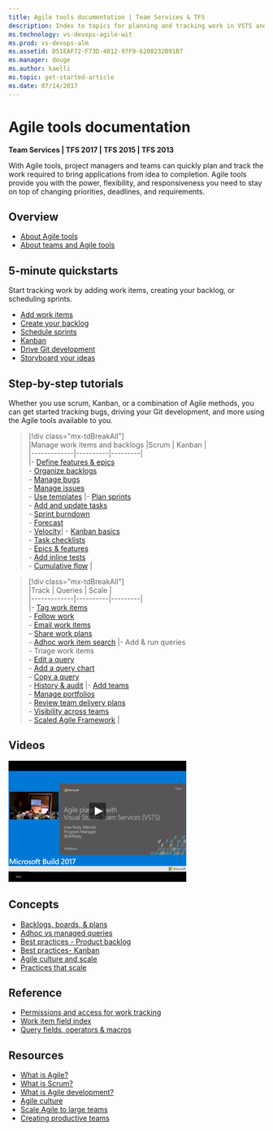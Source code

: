 ```yaml
---
title: Agile tools documentation | Team Services & TFS
description: Index to topics for planning and tracking work in VSTS and and Team Foundation Server (TFS)  
ms.technology: vs-devops-agile-wit
ms.prod: vs-devops-alm
ms.assetid: D51EAF72-F73D-4012-97F9-6208232B91B7
ms.manager: douge
ms.author: kaelli
ms.topic: get-started-article 
ms.date: 07/14/2017
---
```


# Agile tools documentation 

<b>Team Services | TFS 2017 | TFS 2015 | TFS 2013</b> 

With Agile tools, project managers and teams can quickly plan and track the work required to bring applications from idea to completion. Agile tools provide you with the power, flexibility, and responsiveness you need to stay on top of changing priorities, deadlines, and requirements. 

## Overview  
- [About Agile tools](overview.md) 
- [About teams and Agile tools](about-teams-and-settings.md)  
 

## 5-minute quickstarts  

Start tracking work by adding work items, creating your backlog, or scheduling sprints.  

- [Add work items](backlogs/add-work-items.md)
- [Create your backlog](backlogs/create-your-backlog.md)  
- [Schedule sprints](scrum/define-sprints.md)
- [Kanban](kanban/kanban-quickstart.md)  
- [Drive Git development](backlogs/connect-work-items-to-git-dev-ops.md)   
- [Storyboard your ideas](office/storyboard-your-ideas-using-powerpoint.md)   

## Step-by-step tutorials

Whether you use scrum, Kanban, or a combination of Agile methods, you can get started tracking bugs, driving your Git development, and more using the Agile tools available to you. 


> [!div class="mx-tdBreakAll"]  
> |Manage work items and backlogs  |Scrum   |   Kanban   |  
> |-------------|----------|---------|  
> |- [Define features & epics](./backlogs/define-features-epics.md)<br/>- [Organize backlogs](./backlogs/organize-backlog.md)<br/>- [Manage bugs](./backlogs/manage-bugs.md)<br/>- [Manage issues](./backlogs/manage-issues-impediments.md)<br/>- [Use templates](productivity/work-item-template.md) |- [Plan sprints](./scrum/sprint-planning.md)<br/>- [Add and update tasks](./scrum/task-board.md)<br/>- [Sprint burndown](./scrum/sprint-burndown.md)<br/>- [Forecast](./scrum/forecast.md)<br/>- [Velocity](../report/guidance/team-velocity.md)| - [Kanban basics](./kanban/kanban-basics.md)<br/>- [Task checklists](./kanban/add-task-checklists.md)<br/>- [Epics & features](./kanban/kanban-epics-features-stories.md)<br/>- [Add inline tests](./kanban/add-run-update-tests.md)<br/>- [Cumulative flow](../report/guidance/cumulative-flow.md)  |


> [!div class="mx-tdBreakAll"]  
> |Track  | Queries   |   Scale    |  
> |-------------|----------|---------|  
> |- [Tag work items](./track/add-tags-to-work-items.md)<br/>- [Follow work](../collaborate/follow-work-items.md)<br/>   - [Email work items](how-to/email-work-items.md)<br/>- [Share work plans](track/share-plans.md) <br/>- [Adhoc work item search](../search/workitem/get-started.md)  |- Add & run queries<br/>- Triage work items<br/>- [Edit a query](./track/using-queries.md)<br/>- [Add a query chart](../report/charts.md) <br/>- [Copy a query](backlogs/copy-clone-work-items.md#html)<br/>- [History & audit](./track/history-and-auditing.md) |- [Add teams](scale/multiple-teams.md)<br/>- [Manage portfolios](./scale/portfolio-management.md)<br/>- [Review team delivery plans](scale/review-team-plans.md)<br/>- [Visibility across teams](scale/visibility-across-teams.md)<br/>- [Scaled Agile Framework](./scale/scaled-agile-framework.md)  |
  


## Videos 

[![Agile planning video](_img/index-agile-planning-video.png)](https://channel9.msdn.com/Events/build-release/2017/T6005/player)   



## Concepts 

- [Backlogs, boards, & plans](backlogs-boards-plans.md)    
- [Adhoc vs managed queries](track/adhoc-vs-managed-queries.md)  
- [Best practices - Product backlog](concepts/best-practices-product-backlog.md)         
- [Best practices- Kanban](concepts/best-practices-kanban.md)    
- [Agile culture and scale](scale/agile-culture.md)   
- [Practices that scale](scale/practices-that-scale.md)  



## Reference   
- [Permissions and access for work tracking](permissions-access-work-tracking.md) 
- [Work item field index](guidance/work-item-field.md)    
- [Query fields, operators & macros](track/query-operators-variables.md)  
 
  
## Resources 
- [What is Agile?](https://www.visualstudio.com/learn/what-is-agile/)  
- [What is Scrum?](https://www.visualstudio.com/learn/what-is-scrum/)  
- [What is Agile development?](https://www.visualstudio.com/learn/what-is-agile-development/)  
- [Agile culture](https://www.visualstudio.com/learn/agile-culture/)  
- [Scale Agile to large teams](https://www.visualstudio.com/learn/scale-agile-large-teams/)  
- [Creating productive teams](https://www.visualstudio.com/learn/productive-teams/)    


  

<!---

## TBD
- [Set team defaults](./scale/set-team-defaults.md)  
- [Customize cards](./customize/customize-cards.md)  

<i><u>Configure</u></i>   
- [Add columns](./kanban/add-columns.md)  
- [WIP limits](./kanban/wip-limits.md)  
- [Split columns](./kanban/split-columns.md)  
- [Expedite work (swimlanes)](./kanban/expedite-work.md)  
- [Definition of done](./kanban/definition-of-done.md)  
- [Customize cards](./customize/customize-cards.md)  
- [Card reordering](./customize/reorder-cards.md)  


## How-to guides


### Agile tools 
* [Switch project or team focus](how-to/switch-team-context-work.md)  
* [Filter backlogs, boards, & queries](how-to/filter-backlog-or-board.md)  
* [Change column options](how-to/set-column-options.md)   
* [Email/print work items](how-to/email-work-items.md)   
* [Refine Work item search results](../search/workitem/search-results.md)   
 


### Request feedback 
* [Get feedback](connect/get-feedback.md)     
* [Provide feedback](connect/give-feedback.md)   
* [Set feedback permissions](connect/give-permissions-feedback.md)   
* [Enable remote audio capture](reference/enable-remote-audio-capture.md)  
* [Change the audio device or annotation tool](reference/change-audio-device-annotation-tool.md)   

### Add & configure teams
* [Add teams & team members](scale/multiple-teams.md)   
* [Add team administrators](scale/add-team-administrator.md)   
* [Set team defaults](scale/set-team-defaults.md)   
* [Configure team settings](scale/manage-team-assets.md)   
* [Define work item templates](productivity/work-item-template.md)   
* Set team favorites  (NEW)    
* [Set team notifications](../collaborate/manage-team-notifications.md)   
* [Team rooms](../collaborate/collaborate-in-a-team-room.md)   
* [Select backlog levels](customize/select-backlog-navigation-levels.md)   
* [Show bugs](customize/show-bugs-on-backlog.md)   
* [Set working days](customize/set-working-days.md)    
* [Customize cards](customize/customize-cards.md)      


### Configure your project 
* [Define area paths](/team-services/work/customize/set-area-paths)  
* [Define iteration paths](/team-services/work/customize/set-iteration-paths-sprints)  

### Administrate 
* [Manage permissions & access](how-to/set-permissions-access-work-tracking.md)  
* [Change access levels](connect/change-access-levels.md)  
* [Manage new form rollout](customize/manage-new-form-rollout.md)  
* [Customize work tracking](/team-services/work/customize/customize-work)  
* [TFS-Project Server integration](/team-services/work/office/sync-ps-tfs)    


-->